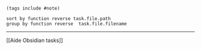 
````tasks
   
(tags include #note) 

sort by function reverse task.file.path
group by function reverse  task.file.filename 
````


---
[[Aide Obsidian tasks]]